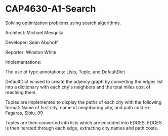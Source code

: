 # CAP4630-A1-Search
Solving optimization problems using search algorithms.

Architect: Michael Mesquita

Developer: Sean Abuhoff

Reporter: Winston White



Implementations: 

The use of type annotations: Lists, Tuple, and DefaultDict

DefaultDict is used to create the adjency graph by 
converting the edges list into a dictionary with each city's
neighbors and the total miles cost of reaching them.

Tuples are implemented to display the paths of each city
with the following format:
Name of first city, name of neighboring city, and path cost
Ex: Fagaras, Sibiu, 99

Tuples are then converted into lists which are encoded into EDGES.
EDGES is then iterated through each edge, extracting city names
and path costs. 



